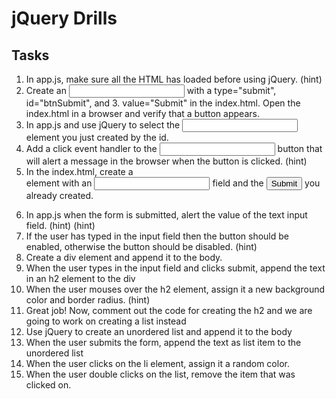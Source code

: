 # jQuery Drills

## Tasks

1. In app.js, make sure all the HTML has loaded before using jQuery. (hint)
2. Create an <input> with a type="submit", id="btnSubmit", and 3. value="Submit" in the index.html. Open the index.html in a browser and verify that a button appears.
3. In app.js and use jQuery to select the <input> element you just created by the id.
4. Add a click event handler to the <input> button that will alert a message in the browser when the button is clicked. (hint)
5. In the index.html, create a <form> element with an <input type="text"> field and the <input type="submit"> you already created.
6. In app.js when the form is submitted, alert the value of the text input field. (hint) (hint)
7. If the user has typed in the input field then the button should be enabled, otherwise the button should be disabled. (hint)
8. Create a div element and append it to the body.
9. When the user types in the input field and clicks submit, append the text in an h2 element to the div
10. When the user mouses over the h2 element, assign it a new background color and border radius. (hint)
11. Great job! Now, comment out the code for creating the h2 and we are going to work on creating a list instead
12. Use jQuery to create an unordered list and append it to the body
13. When the user submits the form, append the text as list item to the unordered list
14. When the user clicks on the li element, assign it a random color.
15. When the user double clicks on the list, remove the item that was clicked on.

